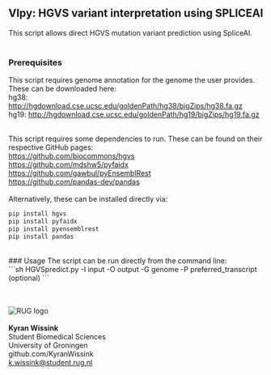 ## VIpy: HGVS variant interpretation using SPLICEAI<br>
This script allows direct HGVS mutation variant prediction using SpliceAI. <br>
<br>
### Prerequisites
This script requires genome annotation for the genome the user provides. These can be downloaded here:<br>
hg38: http://hgdownload.cse.ucsc.edu/goldenPath/hg38/bigZips/hg38.fa.gz<br>
hg19: http://hgdownload.cse.ucsc.edu/goldenPath/hg19/bigZips/hg19.fa.gz<br>
<br>

This script requires some dependencies to run. These can be found on their respective GitHub pages:<br>
https://github.com/biocommons/hgvs<br>
https://github.com/mdshw5/pyfaidx<br>
https://github.com/gawbul/pyEnsemblRest<br>
https://github.com/pandas-dev/pandas<br>
<br>
Alternatively, these can be installed directly via:<br>
```sh
pip install hgvs
pip install pyfaidx
pip install pyensemblrest
pip install pandas
```

<br>
### Usage
The script can be run directly from the command line:<br>
```sh
HGVSpredict.py -I input -O output -G genome -P preferred_transcript (optional)
```




<br>
<br>
<br>

![RUG logo](https://www.rug.nl/about-ug/practical-matters/huisstijl/huisstijl-basiselementen/images/rugr_logonl_rood_rgb-web.png)<br><br>
**Kyran Wissink**<br>Student Biomedical Sciences<br>University of Groningen<br>github.com/KyranWissink<br>k.wissink@student.rug.nl
